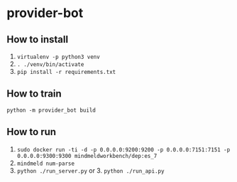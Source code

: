 # provider-bot 

## How to install
1. `virtualenv -p python3 venv`
2. `. ./venv/bin/activate`
3. `pip install -r requirements.txt`

## How to train
`python -m provider_bot build `

## How to run
1. `sudo docker run -ti -d -p 0.0.0.0:9200:9200 -p 0.0.0.0:7151:7151 -p 0.0.0.0:9300:9300 mindmeldworkbench/dep:es_7 `
2. `mindmeld num-parse`
3. `python ./run_server.py` or 3. `python ./run_api.py`

